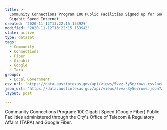 ```yaml
---
title: >-
  Community Connections Program 100 Public Facilities Signed up for Google Fiber
  Gigabit Speed Internet
created: '2020-11-12T13:22:15.153929'
modified: '2020-11-12T13:22:15.153942'
state: active
type: dataset
tags:
  - Community
  - Connections
  - Fiber
  - Gigabit
  - Google
  - Tara
groups:
  - Local Government
csv_url: 'https://data.austintexas.gov/api/views/5vvz-3y5e/rows.csv?accessType=DOWNLOAD'
json_url: 'https://data.austintexas.gov/api/views/5vvz-3y5e/rows.json?accessType=DOWNLOAD'
layout: post

---
```

Community Connections Program: 100 Gigabit Speed (Google Fiber) Public Facilities administered through the City's Office of Telecom & Regulatory Affairs (TARA) and Google Fiber.
